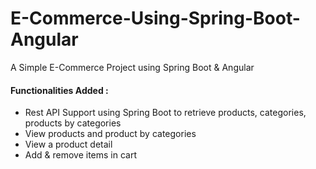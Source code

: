 # E-Commerce-Using-Spring-Boot-Angular
A Simple E-Commerce Project using Spring Boot &amp; Angular

<h4> Functionalities Added : </h4>

* Rest API Support using Spring Boot to retrieve products, categories, products by categories
* View products and product by categories
* View a product detail
* Add & remove items in cart 
